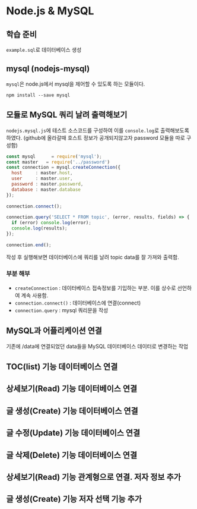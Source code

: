 # Node.js & MySQL

## 학습 준비

`example.sql`로 데이터베이스 생성

## mysql (nodejs-mysql)

`mysql`은 node.js에서 mysql을 제어할 수 있도록 하는 모듈이다.

```
npm install --save mysql
```

## 모듈로 MySQL 쿼리 날려 출력해보기

`nodejs.mysql.js`에 테스트 소스코드를 구성하여 이를 `console.log`로 출력해보도록 하였다.
(github에 올라갈때 호스트 정보가 공개되지않고자 password 모듈을 따로 구성함)


``` javascript
const mysql      = require('mysql');
const master   = require('../password')
const connection = mysql.createConnection({
  host     : master.host,
  user     : master.user,
  password : master.password,
  database : master.database
});
 
connection.connect();
 
connection.query('SELECT * FROM topic', (error, results, fields) => {
  if (error) console.log(error);
  console.log(results);
});
 
connection.end();
```

작성 후 실행해보면 데이터베이스에 쿼리를 날려 topic data를 잘 가져와 출력함.

### 부분 해부

* `createConnection` : 데이터베이스 접속정보를 기입하는 부분. 이를 상수로 선언하여 계속 사용함.
* `connection.connect()` : 데이터베이스에 연결(connect)
* `connection.query` : mysql 쿼리문을 작성

## MySQL과 어플리케이션 연결

기존에 /data에 연결되었던 data들을 MySQL 데이터베이스 데이터로 변경하는 작업

## TOC(list) 기능 데이터베이스 연결

## 상세보기(Read) 기능 데이터베이스 연결

## 글 생성(Create) 기능 데이터베이스 연결

## 글 수정(Update) 기능 데이터베이스 연결

## 글 삭제(Delete) 기능 데이터베이스 연결

## 상세보기(Read) 기능 관계형으로 연결. 저자 정보 추가

## 글 생성(Create) 기능 저자 선택 기능 추가